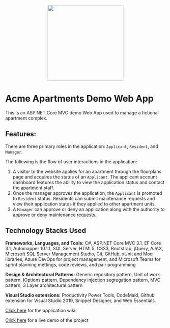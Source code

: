 <p align="center">
  <img width=238 src="https://user-images.githubusercontent.com/19508650/136641363-54ee714c-3495-4f74-93ab-d0f91e8b4ed9.jpg" />
</p>

# Acme Apartments Demo Web App

This is an ASP.NET Core MVC demo Web App used to manage a fictional apartment complex.

## Features:

There are three primary roles in the application: `Applicant`, `Resident`, and `Manager`.

The following is the flow of user interactions in the application: 

1. A visitor to the website applies for an apartment through the floorplans page and acquires the status of an `Applicant`. The applicant account dashboard features the ability to view the application status and contact the apartment staff.
2. Once the manager approves the application, the `Applicant` is promoted to `Resident` status. Residents can submit maintenance requests and view their application status if they applied to other apartment units. 
3. A `Manager` can approve or deny an application along with the authority to approve or deny maintenance requests.

## Technology Stacks Used

**Frameworks, Languages, and Tools:** C#, ASP.NET Core MVC 3.1, EF Core 3.1, Automapper 10.1.1, SQL Server, HTML5, CSS3, Bootstrap, jQuery, AJAX, Microsoft SQL Server Management Studio, Git, GitHub, xUnit and Moq libraries, Azure DevOps for project management, and Microsoft Teams for sprint planning mettings, code reviews, and pair programming

**Design & Architectural Patterns:** Generic repository pattern, Unit of work pattern, IOptions pattern, Dependency injection segregation pattern, MVC pattern, 3 Layer architectural pattern

**Visual Studio extensions:** Productivity Power Tools, CodeMaid, Github extension for Visual Studio 2019, Snippet Designer, and Web Essentials.

[Click here](https://github.com/rajndev/Acme-Apartments-ASP.NET-Core-Demo-Web-App/wiki) for the application wiki.

[Click here](https://acmeapartments.azurewebsites.net) for a live demo of the project
